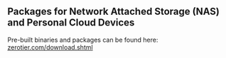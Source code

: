 ## Packages for Network Attached Storage (NAS) and Personal Cloud Devices

Pre-built binaries and packages can be found here: [zerotier.com/download.shtml](https://zerotier.com/download.shtml)
